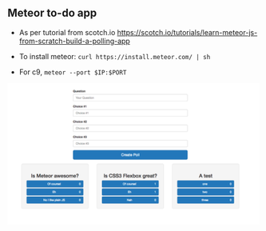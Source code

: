 ## Meteor to-do app

* As per tutorial from scotch.io https://scotch.io/tutorials/learn-meteor-js-from-scratch-build-a-polling-app

* To install meteor: `curl https://install.meteor.com/ | sh`
* For c9,  `meteor --port $IP:$PORT` 

![Img](./meteor.png)